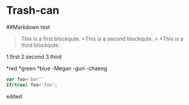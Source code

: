 # Trash-can

##Markdown test

>This is a first blockqute.
>     >This is a second blockqute.
>     >     >This is a third blockqute.

1.first
2.second
3.third

*red
  *green
    *blue
-Megan
  -guri
    -chaeng
```javascript
var foo='bar''
if(true) foo='foo';
```

edited
